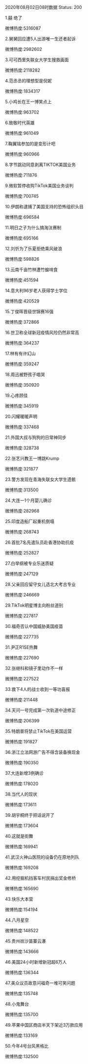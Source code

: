 2020年08月02日08时数据
Status: 200

1.囍 绝了

微博热度:5316087

2.舅舅回应遭5人出游唯一生还者起诉

微博热度:2982602

3.可可西里失联女大学生搜救画面

微博热度:2118282

4.范丞丞的理想型是倪妮

微博热度:1834317

5.小鸡长在王一博笑点上

微博热度:963702

6.致敬时代英雄

微博热度:961049

7.鞠翼铭参加的是变形计吧

微博热度:960966

8.字节跳动同意剥离TIKTOK美国业务

微博热度:711876

9.微软暂停收购TikTok美国业务谈判

微博热度:700745

10.伊朗称逮捕了美国支持的恐怖组织头目

微博热度:696584

11.明日之子为什么搞淘汰赛制

微博热度:695166

12.刘忻为了乐夏拒绝乘风破浪

微博热度:598826

13.云南千亩竹林遭竹蝗啃食

微博热度:451594

14.意大利96岁老人获得学士学位

微博热度:420529

15.丁俊晖晋级世锦赛16强

微博热度:372866

16.世卫称全球新冠疫情风险仍然非常高

微博热度:364237

17.林有有许幻山

微博热度:359247

18.周迅被野孩子唱哭

微博热度:350920

19.心疼顾佳

微博热度:345919

20.闪耀暖暖声明

微博热度:337468

21.外国大叔与狗狗的日常神同步

微博热度:328738

22.张艺兴教王一博跳Krump

微博热度:321877

23.警方发现在青海失联女大学生遗骸

微博热度:313500

24.大连一1个月婴儿确诊

微博热度:282968

25.印度造船厂起重机倒塌

微博热度:268743

26.首批7名先遣队员赴香港协助抗疫

微博热度:252827

27.白举纲被专业乐迷质疑

微博热度:247129

28.父亲回应留守女儿选北大考古专业

微博热度:246669

29.TikTok明星博主向粉丝道别

微博热度:227817

30.福奇否认中国威胁美国疫苗

微博热度:227735

31.尹正R1SE热舞

微博热度:227690

32.张继科和镜子里动作不一样

微博热度:227522

33.救下4人的战士收到一等功喜报

微博热度:211448

34.天问一号完成第一次轨道中途修正

微博热度:206399

35.特朗普将禁止TikTok在美国运营

微博热度:191827

36.浙江立法网游广告不得含装备换现金

微博热度:190350

37.大连新增3例确诊

微博热度:178020

38.当代人的现状

微博热度:173611

39.胡宇桐终于把话说开了

微博热度:173604

40.这就是街舞

微博热度:169941

41.武汉火神山医院的设备仍在原地列队

微博热度:169208

42.用挖掘机挡客车村民捐出奖金修桥

微博热度:165690

43.快乐大本营

微博热度:154194

44.八月星空

微博热度:148522

45.贵州岜沙苗寨云瀑

微博热度:143666

46.美国24小时新增新冠超6万人

微博热度:136344

47.美众议员故意问福奇一堆可笑问题

微博热度:135748

48.小鬼舞台

微博热度:135700

49.苹果中国区商店半天下架近3万款应用

微博热度:133169

50.今年4号台风黑格比

微博热度:132500

